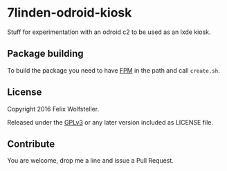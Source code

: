 # 7linden-odroid-kiosk

Stuff for experimentation with an odroid c2 to be used as an lxde kiosk.

## Package building

To build the package you need to have [FPM](https://github.com/jordansissel/fpm) in the path and call `create.sh`.

## License

Copyright 2016 Felix Wolfsteller.

Released under the [GPLv3](LICENSE) or any later version included as LICENSE file.

## Contribute

You are welcome, drop me a line and issue a Pull Request.
